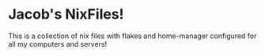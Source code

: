 # Jacob's NixFiles!

This is a collection of nix files with flakes and home-manager configured for all my computers and servers!

